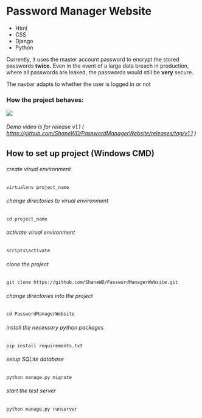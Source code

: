 # Password Manager Website
- Html
- CSS
- Django
- Python

Currently, it uses the master account password to encrypt the stored passwords **twice.** Even in the event of a large data breach in production, where all passwords are leaked, the passwords would still be **very** secure. 

The navbar adapts to whether the user is logged in or not

### How the project behaves:
<image src="https://github.com/ShaneWD/PasswordManagerWebsite/blob/master/demo.gif">
  
###### Demo video is for release v1.1 ( https://github.com/ShaneWD/PasswordManagerWebsite/releases/tag/v1.1 )

## How to set up project (Windows CMD)
###### create virual environment 
```
virtualenv project_name
```
###### change directories to virual environment 
```
cd project_name
```
###### activate virual environment 
```
scripts\activate
```
###### clone the project
```
git clone https://github.com/ShaneWD/PasswordManagerWebsite.git
```
###### change directories into the project
```
cd PasswordManagerWebsite
```
###### install the necessary python packages
```
pip install requirements.txt
```
###### setup SQLite database
```
python manage.py migrate
```
###### start the test server 
```
python manage.py runserver
```

